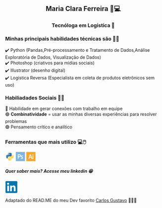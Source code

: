 <h2 align="center"> Maria Clara Ferreira 👩💻 
<h3 align="center">Tecnóloga em Logística 🔹️ </h3> 

 
### Minhas principais habilidades técnicas são 👩📝️
✔️ Python (Pandas,Pré-processamento e Tratamento de Dados,Análise Exploratória de Dados, Visualização de Dados) <br/>
✔️ Photoshop (criativos para mídias sociais)  <br/>
✔️ Illustrator (desenho digital) <br/>
✔️ Logística Reversa (Especialista em coleta de produtos eletrônicos sem uso) <br/>

### Habiliadades Sociais 👩🧠
🔵 Habilidade em gerar conexões com trabalho em equipe <br/>
🟣 <b>Combinatividade</b> = usar as minhas diversas experiências para resolver problemas<br/>
🟢 Pensamento crítico e analítico <br/>

</p>

 ### Ferramentas que mais utilizo 💻🖱️
 <p align="left">
  <img src="https://github.com/devicons/devicon/blob/master/icons/python/python-original.svg" alt="Python" width="30"  height="30" />
  <img src="https://github.com/devicons/devicon/blob/master/icons/photoshop/photoshop-plain.svg" alt="photshop" width="30" height="30"/>
  <img src="https://github.com/devicons/devicon/blob/master/icons/illustrator/illustrator-plain.svg" alt="illustrator" width="30" height="30"/>

  
 
 
 
</p>
<h5 align="left">Quer saber mais? Acesse meu linkedin 😁 </h5>
<p align="left">
<a href="https://www.linkedin.com/in/mariaclaraferreira/" target="blank"><img align="center" src="https://github.com/devicons/devicon/blob/master/icons/linkedin/linkedin-original.svg" alt="Clara Ferreira" height="40" width="40" /></a>



 
 Adaptado do READ.ME do meu Dev favorito [Carlos Gustavo](https://github.com/carlosgustavo) 👨🏻‍💻
                                                       
